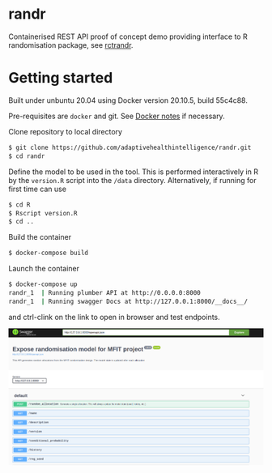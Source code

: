 # randr

Containerised REST API proof of concept demo providing interface to R randomisation package, see [rctrandr](https://github.com/jatotterdell/rctrandr).

# Getting started

Built under unbuntu 20.04 using Docker version 20.10.5, build 55c4c88.
 
Pre-requisites are `docker` and git. 
See [Docker notes](https://github.com/maj-biostat/misc-notes/blob/master/docker.md) if necessary.

Clone repository to local directory

```sh
$ git clone https://github.com/adaptivehealthintelligence/randr.git
$ cd randr
```

Define the model to be used in the tool.
This is performed interactively in R by the `version.R` script into the `/data` directory.
Alternatively, if running for first time can use

```sh
$ cd R
$ Rscript version.R
$ cd ..
```

Build the container

```sh
$ docker-compose build
```

Launch the container

```sh
$ docker-compose up
randr_1  | Running plumber API at http://0.0.0.0:8000
randr_1  | Running swagger Docs at http://127.0.0.1:8000/__docs__/
```

and ctrl-clink on the link to open in browser and test endpoints.

![Swagger](swagger.png?raw=true "Swagger UI")

